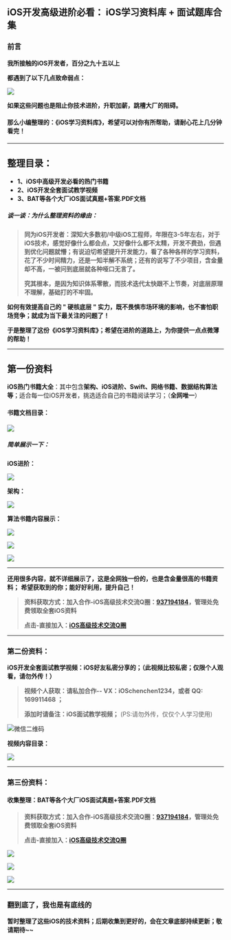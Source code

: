 ## iOS开发高级进阶必看： iOS学习资料库 + 面试题库合集

### 前言

**我所接触的iOS开发者，百分之九十五以上**

**都遇到了以下几点致命弱点：**

![](https://upload-images.jianshu.io/upload_images/13277235-3c35d5226d9434c0.png?imageMogr2/auto-orient/strip%7CimageView2/2/w/1240)


**如果这些问题也是阻止你技术进阶，升职加薪，跳槽大厂的阻碍。**

#### 那么小编整理的：《iOS学习资料库》，希望可以对你有所帮助，请耐心花上几分钟看完！

***
## 整理目录：

* **1、iOS中高级开发必看的热门书籍**
* **2、iOS开发全套面试教学视频**
* **3、BAT等各个大厂iOS面试真题+答案.PDF文档**

##### 谈一谈：为什么整理资料的缘由：

>**同为iOS开发者：深知大多数初/中级iOS工程师，年限在3-5年左右，对于iOS技术，感觉好像什么都会点，又好像什么都不太精，开发不费劲，但遇到优化问题就懵；有说迫切希望提升开发能力，看了各种各样的学习资料，花了不少时间精力，还是一知半解不系统；还有的说写了不少项目，含金量却不高，一被问到底层就各种哑口无言了。**
>
>**究其根本，是因为知识体系零散，而技术迭代太快跟不上节奏，对底层原理不理解，基础打的不牢固。**

**如何有效提高自己的 " 硬核底层 " 实力，既不畏惧市场环境的影响，也不害怕职场竞争；就成为当下最关注的问题了！**

**于是整理了这份《iOS学习资料库》；希望在进阶的道路上，为你提供一点点微薄的帮助！**

***
## 第一份资料

**iOS热门书籍大全**：其中包含**架构、iOS进阶、Swift、网络书籍、数据结构算法等**；适合每一位iOS开发者，挑选适合自己的书籍阅读学习；（**全网唯一**）

#### 书籍文档目录：

![](https://upload-images.jianshu.io/upload_images/13277235-bc0c45a9496ebf28.png?imageMogr2/auto-orient/strip%7CimageView2/2/w/1240)

##### 简单展示一下：

**iOS进阶：**

![](https://upload-images.jianshu.io/upload_images/13277235-c59fcb592423dfdb.png?imageMogr2/auto-orient/strip%7CimageView2/2/w/1240)


**架构：**

![](https://upload-images.jianshu.io/upload_images/13277235-707ad69e667d7da4.png?imageMogr2/auto-orient/strip%7CimageView2/2/w/1240)


**算法书籍内容展示：**

![](https://upload-images.jianshu.io/upload_images/13277235-60593e0e0654f730.png?imageMogr2/auto-orient/strip%7CimageView2/2/w/1240)

![](https://upload-images.jianshu.io/upload_images/13277235-4a94d6efef7759d3.png?imageMogr2/auto-orient/strip%7CimageView2/2/w/1240)

![](https://upload-images.jianshu.io/upload_images/13277235-ab05d8e3a47b5615.png?imageMogr2/auto-orient/strip%7CimageView2/2/w/1240)

***

**还用很多内容，就不详细展示了，这是全网独一份的，也是含金量很高的书籍资料；**
**希望获取到的你；能好好利用，提升自己！**

>**资料获取方式：加入合作-iOS高级技术交流Q圈：[937194184](https://jq.qq.com/?_wv=1027&k=5PARXCI)，管理处免费领取全套iOS资料**
>
>**点击-直接加入：[iOS高级技术交流Q圈](https://jq.qq.com/?_wv=1027&k=5PARXCI)**

***

### 第二份资料：

**iOS开发全套面试教学视频：iOS好友私密分享的；（此视频比较私密；仅限个人观看，请勿外传！）**

>**视频个人获取：请私加合作-- VX：iOSchenchen1234，或者 QQ: 169911468 ；**
>
>**添加时请备注：iOS面试教学视频；**
(PS:请勿外传，仅仅个人学习使用)

![微信二维码](https://upload-images.jianshu.io/upload_images/13277235-4416b349e4a371e8.png?imageMogr2/auto-orient/strip%7CimageView2/2/w/1240)

**视频内容目录：**

![](https://upload-images.jianshu.io/upload_images/13277235-5dcf484cf7a6f776.png?imageMogr2/auto-orient/strip%7CimageView2/2/w/1240)

***

### 第三份资料：

#### 收集整理：BAT等各个大厂iOS面试真题+答案.PDF文档


>**资料获取方式：加入合作-iOS高级技术交流Q圈：[937194184](https://jq.qq.com/?_wv=1027&k=5PARXCI)，管理处免费领取全套iOS资料**
>
>**点击-直接加入：[iOS高级技术交流Q圈](https://jq.qq.com/?_wv=1027&k=5PARXCI)**

![](https://upload-images.jianshu.io/upload_images/13277235-626baa02cf82d6c5.png?imageMogr2/auto-orient/strip%7CimageView2/2/w/1240)

![](https://upload-images.jianshu.io/upload_images/13277235-899cef1b82d5fa65.png?imageMogr2/auto-orient/strip%7CimageView2/2/w/1240)

![](https://upload-images.jianshu.io/upload_images/13277235-f8a56f6870cb9862.png?imageMogr2/auto-orient/strip%7CimageView2/2/w/1240)

***
### 翻到底了，我也是有底线的

**暂时整理了这些iOS的技术资料；后期收集到更好的，会在文章底部持续更新；敬请期待~~**
